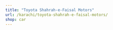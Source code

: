 ```yaml
---
title: "Toyota Shahrah-e-Faisal Motors"
url: /karachi/toyota-shahrah-e-faisal-motors/
shop: car
---
```

